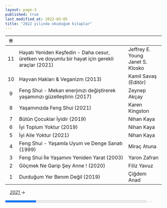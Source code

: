 ```yaml
---
layout: page-3
published: true
last_modified_at: 2022-03-05
title: "2022 yılında okuduğum kitaplar"  
---
```



| ⁜ |  |  |
|:---:|:---- |:---- |
| 11 | Hayatı Yeniden Keşfedin - Daha cesur, üretken ve doyumlu bir hayat için gerekli araçlar (2021) |  Jeffrey E. Young <br /> Janet S. Klosko |
| 10 | Hayvan Hakları & Veganizm (2013) | Kamil Savaş (Editör) |
| 9 | Feng Shui - Mekan enerjınızı değiştirerek yaşamınızı güzelleştirin (2017) | Zeynep Akçay |
| 8 | Yaşamınızda Feng Shui (2021) | Karen Kingston |
| 7 | Bütün Çocuklar İyidir (2019) | Nihan Kaya |
| 6 | İyi Toplum Yoktur (2019) | Nihan Kaya |
| 5 | İyi Aile Yoktur (2021) | Nihan Kaya |
| 4 | Feng Shui - Yaşamla Uyum ve Denge Sanatı (1999) | Miraç Atuna |
| 3 | Feng Shui İle Yaşamını Yeniden Yarat (2003) | Yaron Zafran |
| 2 | Göçmek Ne Garip Şey Anne ! (2020) | Filiz Yavuz |
| 1 | Durduğum Yer Benım Değil (2019) | Çiğdem Anad |
  
<span class="link1" style="font-style: italic; padding-left: 3%;"><a href="/2021" title='2021'>2021 </a></span> &#8594;
  
<div><progress value="11" max="50" style="width: 90%;"></progress><span style="font-size: 50%; color: #dfdfdf; width: 5%" title="reading challenge 2022"> 11/50</span></div>
<div style="clear:both"></div>
